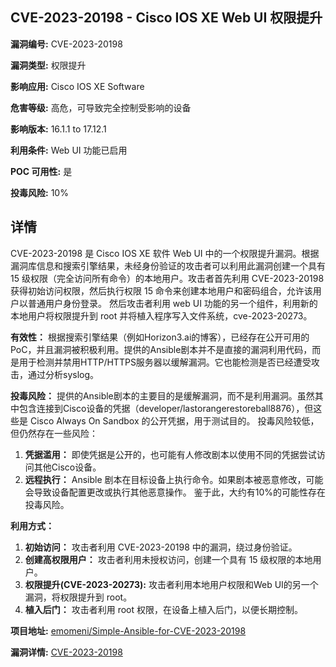 ## CVE-2023-20198 - Cisco IOS XE Web UI 权限提升

**漏洞编号:** CVE-2023-20198

**漏洞类型:** 权限提升

**影响应用:** Cisco IOS XE Software

**危害等级:** 高危，可导致完全控制受影响的设备

**影响版本:** 16.1.1 to 17.12.1

**利用条件:** Web UI 功能已启用

**POC 可用性:** 是

**投毒风险:** 10%

## 详情

CVE-2023-20198 是 Cisco IOS XE 软件 Web UI 中的一个权限提升漏洞。根据漏洞库信息和搜索引擎结果，未经身份验证的攻击者可以利用此漏洞创建一个具有 15 级权限（完全访问所有命令）的本地用户。攻击者首先利用 CVE-2023-20198 获得初始访问权限，然后执行权限 15 命令来创建本地用户和密码组合，允许该用户以普通用户身份登录。 然后攻击者利用 web UI 功能的另一个组件，利用新的本地用户将权限提升到 root 并将植入程序写入文件系统，cve-2023-20273。

**有效性：**
根据搜索引擎结果（例如Horizon3.ai的博客），已经存在公开可用的PoC，并且漏洞被积极利用。提供的Ansible剧本并不是直接的漏洞利用代码，而是用于检测并禁用HTTP/HTTPS服务器以缓解漏洞。它也能检测是否已经遭受攻击，通过分析syslog。

**投毒风险：**
提供的Ansible剧本的主要目的是缓解漏洞，而不是利用漏洞。虽然其中包含连接到Cisco设备的凭据（developer/lastorangerestoreball8876），但这些是 Cisco Always On Sandbox 的公开凭据，用于测试目的。 投毒风险较低，但仍然存在一些风险：

1.  **凭据滥用：**  即使凭据是公开的，也可能有人修改剧本以使用不同的凭据尝试访问其他Cisco设备。
2.  **远程执行：**  Ansible 剧本在目标设备上执行命令。如果剧本被恶意修改，可能会导致设备配置更改或执行其他恶意操作。 鉴于此，大约有10%的可能性存在投毒风险。

**利用方式：**
1.  **初始访问：**  攻击者利用 CVE-2023-20198 中的漏洞，绕过身份验证。
2.  **创建高权限用户：**  攻击者利用未授权访问，创建一个具有 15 级权限的本地用户。
3.  **权限提升(CVE-2023-20273):** 攻击者利用本地用户权限和Web UI的另一个漏洞，将权限提升到 root。
4.  **植入后门：**  攻击者利用 root 权限，在设备上植入后门，以便长期控制。

**项目地址:** [emomeni/Simple-Ansible-for-CVE-2023-20198](https://github.com/emomeni/Simple-Ansible-for-CVE-2023-20198)

**漏洞详情:** [CVE-2023-20198](https://nvd.nist.gov/vuln/detail/CVE-2023-20198)